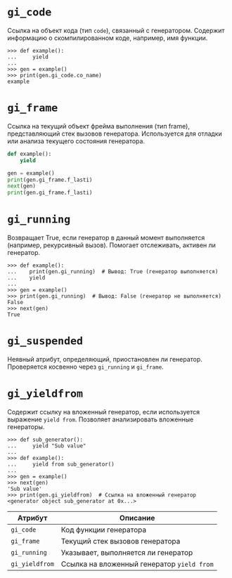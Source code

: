 # `gi_code`
Ссылка на объект кода (тип `code`), связанный с генератором.
Содержит информацию о скомпилированном коде, например, имя функции.
```pycon
>>> def example():
...     yield
...
>>> gen = example()
>>> print(gen.gi_code.co_name)
example
```

# `gi_frame`

Ссылка на текущий объект фрейма выполнения (тип frame), представляющий стек вызовов генератора.
Используется для отладки или анализа текущего состояния генератора.
```python
def example():
    yield

gen = example()
print(gen.gi_frame.f_lasti)
next(gen)
print(gen.gi_frame.f_lasti)
```

# `gi_running`

Возвращает True, если генератор в данный момент выполняется (например, рекурсивный вызов).
Помогает отслеживать, активен ли генератор.

```pycon
>>> def example():
...    print(gen.gi_running)  # Вывод: True (генератор выполняется)
...    yield
...
>>> gen = example()
>>> print(gen.gi_running)  # Вывод: False (генератор не выполняется)
False
>>> next(gen)
True
```

# `gi_suspended`
Неявный атрибут, определяющий, приостановлен ли генератор.
Проверяется косвенно через `gi_running` и `gi_frame`.

# `gi_yieldfrom`
Содержит ссылку на вложенный генератор, если используется выражение `yield from`.
Позволяет анализировать вложенные генераторы.

```pycon
>>> def sub_generator():
...     yield "Sub value"
...
>>> def example():
...     yield from sub_generator()
...
>>> gen = example()
>>> next(gen)
'Sub value'
>>> print(gen.gi_yieldfrom)  # Ссылка на вложенный генератор
<generator object sub_generator at 0x...>
```

| Атрибут        | Описание                                   |
|----------------|--------------------------------------------|
| `gi_code`      | Код функции генератора                     |
| `gi_frame`     | Текущий стек вызовов генератора            |
| `gi_running`   | Указывает, выполняется ли генератор        |
| `gi_yieldfrom` | Ссылка на вложенный генератор `yield from` |
